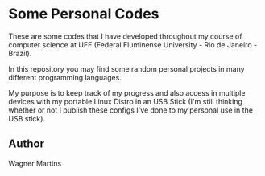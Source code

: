 # Some Personal Codes

These are some codes that I have developed throughout my course of computer science at UFF (Federal Fluminense University - Rio de Janeiro - Brazil).

In this repository you may find some random personal projects in many different programming languages.

My purpose is to keep track of my progress and also access in multiple devices with my portable Linux Distro in an USB Stick (I'm still thinking whether or not I publish these configs I've done to my personal use in the USB stick).

## Author
Wagner Martins
